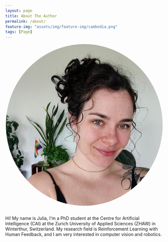 ```yaml
---
layout: page
title: About The Author
permalink: /about/
feature-img: "assets/img/feature-img/cambodia.png"
tags: [Page]
---
```


<div style="display: flex; justify-content: center;">
    <img src="../assets/img/Julia/julia.png" alt="Picture of Julia" width="500px" style="border-radius: 50%;">
</div>
<br>

Hi! My name is Julia, I'm a PhD student at the Centre for Artificial Intelligence (CAI) at the Zurich University of Applied Sciences (ZHAW) in Winterthur, Switzerland. My research field is Reinforcement Learning with Human Feedback, and I am very interested in computer vision and robotics.
 

